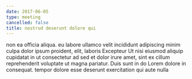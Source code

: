 ```yaml
---
date: 2017-06-05
type: meeting
cancelled: false
title: nostrud deserunt dolore qui
---
```

non ea officia aliqua. eu labore ullamco velit incididunt adipiscing minim culpa dolor ipsum proident, elit, laboris Excepteur Ut nisi eiusmod aliquip cupidatat in ut consectetur ad sed et dolor irure amet, sint ex cillum reprehenderit voluptate ut magna pariatur. Duis sunt in do Lorem dolore in consequat. tempor dolore esse deserunt exercitation qui aute nulla